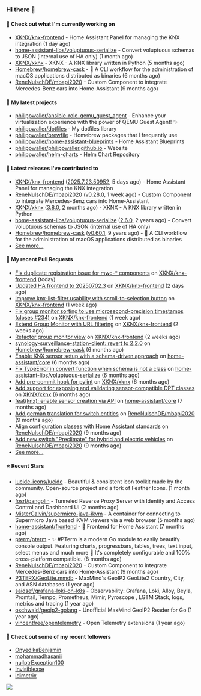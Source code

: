 ### Hi there 👋

#### 👷 Check out what I'm currently working on

- [XKNX/knx-frontend](https://github.com/XKNX/knx-frontend) - Home Assistant Panel for managing the KNX integration (1 day ago)
- [home-assistant-libs/voluptuous-serialize](https://github.com/home-assistant-libs/voluptuous-serialize) - Convert voluptuous schemas to JSON (internal use of HA only) (1 month ago)
- [XKNX/xknx](https://github.com/XKNX/xknx) - XKNX - A KNX library written in Python (5 months ago)
- [Homebrew/homebrew-cask](https://github.com/Homebrew/homebrew-cask) - 🍻 A CLI workflow for the administration of macOS applications distributed as binaries (6 months ago)
- [ReneNulschDE/mbapi2020](https://github.com/ReneNulschDE/mbapi2020) - Custom Component to integrate Mercedes-Benz cars into Home-Assistant (9 months ago)

#### 🌱 My latest projects

- [philippwaller/ansible-role-qemu_guest_agent](https://github.com/philippwaller/ansible-role-qemu_guest_agent) - Enhance your virtualization experience with the power of QEMU Guest Agent! ✨
- [philippwaller/dotfiles](https://github.com/philippwaller/dotfiles) - My dotfiles library
- [philippwaller/brewfile](https://github.com/philippwaller/brewfile) - Homebrew packages that I frequently use
- [philippwaller/home-assistant-blueprints](https://github.com/philippwaller/home-assistant-blueprints) - Home Assistant Blueprints
- [philippwaller/philippwaller.github.io](https://github.com/philippwaller/philippwaller.github.io) - Website
- [philippwaller/helm-charts](https://github.com/philippwaller/helm-charts) - Helm Chart Repository

#### 🔭 Latest releases I've contributed to

- [XKNX/knx-frontend](https://github.com/XKNX/knx-frontend) ([2025.7.23.50952](https://github.com/XKNX/knx-frontend/releases/tag/2025.7.23.50952), 5 days ago) - Home Assistant Panel for managing the KNX integration
- [ReneNulschDE/mbapi2020](https://github.com/ReneNulschDE/mbapi2020) ([v0.28.0](https://github.com/ReneNulschDE/mbapi2020/releases/tag/v0.28.0), 1 week ago) - Custom Component to integrate Mercedes-Benz cars into Home-Assistant
- [XKNX/xknx](https://github.com/XKNX/xknx) ([3.8.0](https://github.com/XKNX/xknx/releases/tag/3.8.0), 2 months ago) - XKNX - A KNX library written in Python
- [home-assistant-libs/voluptuous-serialize](https://github.com/home-assistant-libs/voluptuous-serialize) ([2.6.0](https://github.com/home-assistant-libs/voluptuous-serialize/releases/tag/2.6.0), 2 years ago) - Convert voluptuous schemas to JSON (internal use of HA only)
- [Homebrew/homebrew-cask](https://github.com/Homebrew/homebrew-cask) ([v0.60.1](https://github.com/Homebrew/homebrew-cask/releases/tag/v0.60.1), 9 years ago) - 🍻 A CLI workflow for the administration of macOS applications distributed as binaries
- [See more...](https://github.com/philippwaller/philippwaller/blob/main/releases.md)

#### 🔨 My recent Pull Requests

- [Fix duplicate registration issue for mwc-* components](https://github.com/XKNX/knx-frontend/pull/242) on [XKNX/knx-frontend](https://github.com/XKNX/knx-frontend) (today)
- [Updated HA frontend to 20250702.3](https://github.com/XKNX/knx-frontend/pull/241) on [XKNX/knx-frontend](https://github.com/XKNX/knx-frontend) (2 days ago)
- [Improve knx-list-filter usability with scroll-to-selection button](https://github.com/XKNX/knx-frontend/pull/238) on [XKNX/knx-frontend](https://github.com/XKNX/knx-frontend) (1 week ago)
- [Fix group monitor sorting to use microsecond-precision timestamps (closes #234)](https://github.com/XKNX/knx-frontend/pull/237) on [XKNX/knx-frontend](https://github.com/XKNX/knx-frontend) (1 week ago)
- [Extend Group Monitor with URL filtering](https://github.com/XKNX/knx-frontend/pull/235) on [XKNX/knx-frontend](https://github.com/XKNX/knx-frontend) (2 weeks ago)
- [Refactor group monitor view](https://github.com/XKNX/knx-frontend/pull/233) on [XKNX/knx-frontend](https://github.com/XKNX/knx-frontend) (2 weeks ago)
- [synology-surveillance-station-client: revert to 2.2.0](https://github.com/Homebrew/homebrew-cask/pull/199678) on [Homebrew/homebrew-cask](https://github.com/Homebrew/homebrew-cask) (6 months ago)
- [Enable KNX sensor setup with a schema-driven approach](https://github.com/home-assistant/core/pull/136293) on [home-assistant/core](https://github.com/home-assistant/core) (6 months ago)
- [Fix TypeError in convert function when schema is not a class](https://github.com/home-assistant-libs/voluptuous-serialize/pull/140) on [home-assistant-libs/voluptuous-serialize](https://github.com/home-assistant-libs/voluptuous-serialize) (6 months ago)
- [Add pre-commit hook for pylint](https://github.com/XKNX/xknx/pull/1630) on [XKNX/xknx](https://github.com/XKNX/xknx) (6 months ago)
- [Add support for exposing and validating sensor-compatible DPT classes](https://github.com/XKNX/xknx/pull/1629) on [XKNX/xknx](https://github.com/XKNX/xknx) (6 months ago)
- [feat(knx): enable sensor creation via API](https://github.com/home-assistant/core/pull/133979) on [home-assistant/core](https://github.com/home-assistant/core) (7 months ago)
- [Add german translation for switch entities](https://github.com/ReneNulschDE/mbapi2020/pull/272) on [ReneNulschDE/mbapi2020](https://github.com/ReneNulschDE/mbapi2020) (9 months ago)
- [Align configuration classes with Home Assistant standards](https://github.com/ReneNulschDE/mbapi2020/pull/270) on [ReneNulschDE/mbapi2020](https://github.com/ReneNulschDE/mbapi2020) (9 months ago)
- [Add new switch &#34;Preclimate&#34; for hybrid and electric vehicles](https://github.com/ReneNulschDE/mbapi2020/pull/269) on [ReneNulschDE/mbapi2020](https://github.com/ReneNulschDE/mbapi2020) (9 months ago)
- [See more...](https://github.com/philippwaller/philippwaller/blob/main/pull-requests.md)

#### ⭐ Recent Stars

- [lucide-icons/lucide](https://github.com/lucide-icons/lucide) - Beautiful &amp; consistent icon toolkit made by the community. Open-source project and a fork of Feather Icons. (1 month ago)
- [fosrl/pangolin](https://github.com/fosrl/pangolin) - Tunneled Reverse Proxy Server with Identity and Access Control and Dashboard UI (2 months ago)
- [MisterCalvin/supermicro-java-ikvm](https://github.com/MisterCalvin/supermicro-java-ikvm) - A container for connecting to Supermicro Java based iKVM viewers via a web browser (5 months ago)
- [home-assistant/frontend](https://github.com/home-assistant/frontend) - :lollipop: Frontend for Home Assistant (7 months ago)
- [pterm/pterm](https://github.com/pterm/pterm) - ✨ #PTerm is a modern Go module to easily beautify console output. Featuring charts, progressbars, tables, trees, text input, select menus and much more 🚀 It&#39;s completely configurable and 100% cross-platform compatible. (8 months ago)
- [ReneNulschDE/mbapi2020](https://github.com/ReneNulschDE/mbapi2020) - Custom Component to integrate Mercedes-Benz cars into Home-Assistant (9 months ago)
- [P3TERX/GeoLite.mmdb](https://github.com/P3TERX/GeoLite.mmdb) - MaxMind&#39;s GeoIP2 GeoLite2 Country, City, and ASN databases (1 year ago)
- [saidsef/grafana-loki-on-k8s](https://github.com/saidsef/grafana-loki-on-k8s) - Observability: Grafana, Loki, Alloy, Beyla, Promtail, Tempo, Prometheus, Mimir, Pyroscope , LGTM Stack, logs, metrics and tracing (1 year ago)
- [oschwald/geoip2-golang](https://github.com/oschwald/geoip2-golang) - Unofficial MaxMind GeoIP2 Reader for Go (1 year ago)
- [vincentfree/opentelemetry](https://github.com/vincentfree/opentelemetry) - Open Telemetry extensions (1 year ago)

#### 👯 Check out some of my recent followers

- [OnyedikaBenjamin](https://github.com/OnyedikaBenjamin)
- [mohammadhasanii](https://github.com/mohammadhasanii)
- [nullptrException100](https://github.com/nullptrException100)
- [Invisibleaxe](https://github.com/Invisibleaxe)
- [idimetrix](https://github.com/idimetrix)

![](https://hit.yhype.me/github/profile?user_id=1090452)
